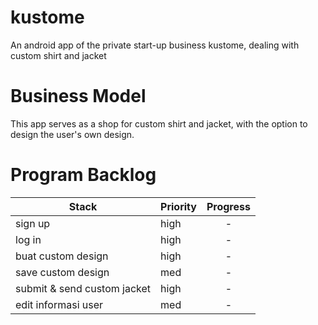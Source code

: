 # kustome
An android app of the private start-up business kustome, dealing with custom shirt and jacket

# Business Model
This app serves as a shop for custom shirt and jacket, with the option to design the user's own design.

# Program Backlog

| Stack | Priority | Progress |
| --- | --- | :-: |
| sign up | high | - |
| log in  | high | - |
| buat custom design | high | - |
| save custom design | med | - |
| submit & send custom jacket | high | - |
| edit informasi user | med | - |
